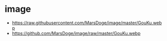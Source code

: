 # image
- https://raw.githubusercontent.com/MarsDoge/image/master/GouKu.webp
- https://github.com/MarsDoge/image/raw/master/GouKu.webp

